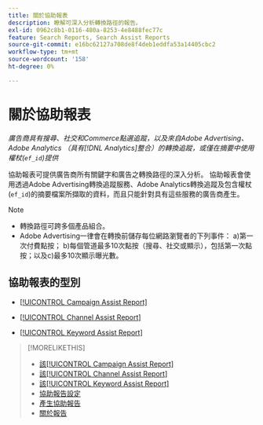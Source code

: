 ```yaml
---
title: 關於協助報表
description: 瞭解可深入分析轉換路徑的報告。
exl-id: 0962c8b1-0116-480a-8253-4e8488fec77c
feature: Search Reports, Search Assist Reports
source-git-commit: e16bc62127a708de8f4deb1eddfa53a14405cbc2
workflow-type: tm+mt
source-wordcount: '158'
ht-degree: 0%

---
```


# 關於協助報表

*廣告商具有搜尋、社交和Commerce點選追蹤，以及來自Adobe Advertising、Adobe Analytics （具有[!DNL Analytics]整合）的轉換追蹤，或僅在摘要中使用權杖(`ef_id`)提供*

協助報表可提供廣告商所有關鍵字和廣告之轉換路徑的深入分析。 協助報表會使用透過Adobe Advertising轉換追蹤服務、Adobe Analytics轉換追蹤及包含權杖(`ef_id`)的摘要檔案所擷取的資料，而且只能針對具有這些服務的廣告商產生。

>[!NOTE]
>
>* 轉換路徑可跨多個產品組合。
>* Adobe Advertising一律會在轉換前儲存每位網路瀏覽者的下列事件： a)第一次付費點按； b)每個管道最多10次點按（搜尋、社交或顯示），包括第一次點按；以及c)最多10次顯示曝光數。

## 協助報表的型別

* [[!UICONTROL Campaign Assist Report]](/help/search-social-commerce/reports/management/assist/campaign-assist-report.md)

* [[!UICONTROL Channel Assist Report]](/help/search-social-commerce/reports/management/assist/channel-assist-report.md)

* [[!UICONTROL Keyword Assist Report]](/help/search-social-commerce/reports/management/assist/keyword-assist-report.md)

>[!MORELIKETHIS]
>
>* [該[!UICONTROL Campaign Assist Report]](campaign-assist-report.md)
>* [該[!UICONTROL Channel Assist Report]](channel-assist-report.md)
>* [該[!UICONTROL Keyword Assist Report]](keyword-assist-report.md)
>* [協助報告設定](assist-report-settings.md)
>* [產生協助報告](assist-report-generate.md)
>* [關於報告](/help/search-social-commerce/reports/report-about.md)
